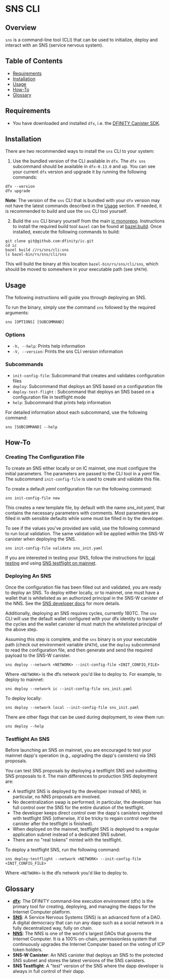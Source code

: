 # SNS CLI

## Overview
`sns` is a command-line tool (CLI) that can be used to initialize, deploy and interact with an SNS (service nervous system). 

## Table of Contents
- [Requirements](#requirements)
- [Installation](#installation)
- [Usage](#usage)
- [How-To](#how-to)
- [Glossary](#glossary)


## Requirements
- You have downloaded and installed `dfx`, i.e. the [DFINITY Canister SDK](https://sdk.dfinity.org).

## Installation

There are two recommended ways to install the `sns` CLI to your system:

1. Use the bundled version of the CLI available in `dfx`. The `dfx sns` subcommand should be available in `dfx-0.13.0` and up. You can see your current `dfx` version and upgrade it by running the following commands:

```shell
dfx --version
dfx upgrade
```

**Note**: The version of the `sns` CLI that is bundled with your `dfx` version may not have the latest commands described in the [Usage](#usage) section. If needed, it is recommended to build and use the `sns` CLI tool yourself.  

2. Build the `sns` CLI binary yourself from the main [ic monorepo](https://github.com/dfinity/ic). Instructions to install the required build tool `bazel` can be found at [bazel.build](https://bazel.build/install/bazelisk). Once installed, execute the following commands to build:

```shell
git clone git@github.com:dfinity/ic.git
cd ic
bazel build //rs/sns/cli:sns
ls bazel-bin/rs/sns/cli/sns 
```

This will build the binary at this location `bazel-bin/rs/sns/cli/sns`, which should be moved to somewhere in your executable path (see `$PATH`).


## Usage
The following instructions will guide you through deploying an SNS.

To run the binary, simply use the command `sns` followed by the required arguments:

```shell
sns [OPTIONS] [SUBCOMMAND]
```

### Options

- `-h, --help`: Prints help information
- `-V, --version`: Prints the sns CLI version information

### Subcommands

- `init-config-file`: Subcommand that creates and validates configuration files 
- `deploy`: Subcommand that deploys an SNS based on a configuration file
- `deploy-test-flight` : Subcommand that deploys an SNS based on a configuration file in testflight mode
- `help`: Subcommand that prints help information 

For detailed information about each subcommand, use the following command:

```shell
sns [SUBCOMMAND] --help
```

## How-To

### Creating The Configuration File

To create an SNS either locally or on IC mainnet, one must configure the initial parameters. The parameters are passed to the CLI tool in a _yaml_ file. The subcommand `init-config-file`  is used to create and validate this file.

To create a default _yaml_ configuration file run the following command:

```shell
sns init-config-file new
```

This creates a new template file, by default with the name *sns_init.yaml*, that contains the necessary parameters with comments. Most parameters are filled in with sensible defaults while some must be filled in by the developer.

To see if the values you've provided are valid, use the following command to run local validation. The same validation will be applied within the SNS-W canister when deploying the SNS.

```shell
sns init-config-file validate sns_init.yaml
```

If you are interested in testing your SNS, follow the instructions for [local testing](https://internetcomputer.org/docs/current/developer-docs/integrations/sns/get-sns/local-testing) and using [SNS testflight on mainnet](https://internetcomputer.org/docs/current/developer-docs/integrations/sns/get-sns/testflight).

### Deploying An SNS

Once the configuration file has been filled out and validated, you are ready to deploy an SNS. To deploy either locally, or to mainnet, one must have a wallet that is whitelisted as an authorized principal in the SNS-W canister of the NNS. See the [SNS developer docs](https://internetcomputer.org/docs/current/developer-docs/integrations/sns/get-sns/preparation#understand-launch) for more details. 

Additionally, deploying an SNS requires cycles, currently 180TC. The `sns` CLI will use the default wallet configured with your dfx identity to transfer the cycles and the wallet canister id must match the whitelisted principal of the above step. 

Assuming this step is complete, and the `sns` binary is on your executable path (check out environment variable `$PATH`), use the `deploy` subcommand to read the configuration file, and then generate and send the required payload to the SNS-W canister.

```shell
sns deploy --network <NETWORK> --init-config-file <INIT_CONFIG_FILE>
```

Where `<NETWORK>` is the dfx network you'd like to deploy to. For example, to deploy to mainnet:

```shell
sns deploy --network ic --init-config-file sns_init.yaml 
```

To deploy locally:

```shell
sns deploy --network local --init-config-file sns_init.yaml
```

There are other flags that can be used during deployment, to view them run:
```shell
sns deploy --help
```

### Testflight An SNS

Before launching an SNS on mainnet, you are encouraged to test your mainnet dapp's operation (e.g., upgrading the dapp's canisters) via SNS proposals.

You can test SNS proposals by deploying a testflight SNS and submitting SNS proposals to it. The main differences to production SNS deployment are:
- A testflight SNS is deployed by the developer instead of NNS; in particular, no NNS proposals are involved.
- No decentralization swap is performed; in particular, the developer has full control over the SNS for the entire duration of the testflight.
- The developer keeps direct control over the dapp's canisters registered with testflight SNS (otherwise, it'd be tricky to regain control over the canister after the testflight is finished).
- When deployed on the mainnet, testflight SNS is deployed to a regular application subnet instead of a dedicated SNS subnet.
- There are no "real tokens" minted with the testflight.

To deploy a testflight SNS, run the following command:

```shell
sns deploy-testflight --network <NETWORK> --init-config-file <INIT_CONFIG_FILE>
```

Where `<NETWORK>` is the dfx network you'd like to deploy to.

## Glossary

- **[dfx](https://internetcomputer.org/docs/current/developer-docs/setup/install)**: The DFINITY command-line execution environment (dfx) is the primary tool for creating, deploying, and managing the dapps for the Internet Computer platform.
- **[SNS](https://internetcomputer.org/sns)**: A Service Nervous Systems (SNS) is an advanced form of a DAO. A digital democracy that can run any dapp such as a social network in a fully decentralized way, fully on chain.
- **[NNS](https://internetcomputer.org/nns)**: The NNS is one of the world's largest DAOs that governs the Internet Computer. It is a 100% on-chain, permissionless system that continuously upgrades the Internet Computer based on the voting of ICP token holders.
- **SNS-W Canister**: An NNS canister that deploys an SNS to the protected SNS subnet and stores the latest versions of the SNS canisters.
- **SNS Testflight**: A "test" version of the SNS where the dapp developer is always in full control of their dapp.
